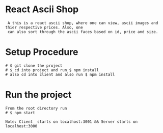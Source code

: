 # React Ascii Shop
```
 A this is a react ascii shop, where one can view, ascii images and thier respective prices. Also, one
 can also sort through the ascii faces based on id, price and size.
```

# Setup Procedure
```
# $ git clone the project
# $ cd into project and run $ npm install
# also cd into client and also run $ npm install
```

# Run the project
```
From the root directory run
# $ npm start

Note: Client  starts on localhost:3001 && Server starts on localhost:3000
```